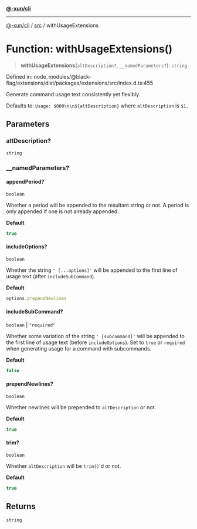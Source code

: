 [**@-xun/cli**](../../README.md)

***

[@-xun/cli](../../README.md) / [src](../README.md) / withUsageExtensions

# Function: withUsageExtensions()

> **withUsageExtensions**(`altDescription?`, `__namedParameters?`): `string`

Defined in: node\_modules/@black-flag/extensions/dist/packages/extensions/src/index.d.ts:455

Generate command usage text consistently yet flexibly.

Defaults to: `Usage: $000\n\n${altDescription}` where `altDescription` is
`$1.`

## Parameters

### altDescription?

`string`

### \_\_namedParameters?

#### appendPeriod?

`boolean`

Whether a period will be appended to the resultant string or not. A
period is only appended if one is not already appended.

**Default**

```ts
true
```

#### includeOptions?

`boolean`

Whether the string `' [...options]'` will be appended to the first line
of usage text (after `includeSubCommand`).

**Default**

```ts
options.prependNewlines
```

#### includeSubCommand?

`boolean` \| `"required"`

Whether some variation of the string `' [subcommand]'` will be appended
to the first line of usage text (before `includeOptions`). Set to `true`
or `required` when generating usage for a command with subcommands.

**Default**

```ts
false
```

#### prependNewlines?

`boolean`

Whether newlines will be prepended to `altDescription` or not.

**Default**

```ts
true
```

#### trim?

`boolean`

Whether `altDescription` will be `trim()`'d or not.

**Default**

```ts
true
```

## Returns

`string`
